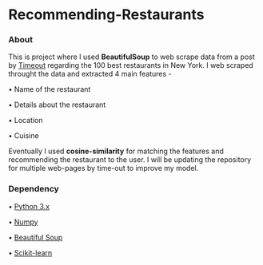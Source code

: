 # Recommending-Restaurants

### About
This is project where I used **BeautifulSoup** to web scrape data from a post by [Timeout](https://www.timeout.com/newyork/restaurants/100-best-new-york-restaurants) regarding the 100 best restaurants in New York.
I web scraped throught the data and extracted 4 main features - 

• Name of the restaurant

• Details about the restaurant

• Location

• Cuisine


Eventually I used **cosine-similarity** for matching the features and recommending the restaurant to the user. I will be updating the repository for multiple web-pages by time-out to improve my model.

### Dependency

• [Python 3.x](https://www.python.org/download/releases/2.7/)

• [Numpy](http://www.numpy.org/)

• [Beautiful Soup](https://www.crummy.com/software/BeautifulSoup/) 

• [Scikit-learn](http://scikit-learn.org/stable/)

